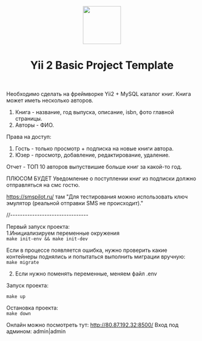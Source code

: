 <p align="center">
    <a href="https://github.com/yiisoft" target="_blank">
        <img src="https://avatars0.githubusercontent.com/u/993323" height="100px">
    </a>
    <h1 align="center">Yii 2 Basic Project Template</h1>
    <br>
</p>

Необходимо сделать на фреймворке Yii2 + MySQL каталог книг. Книга может иметь несколько авторов.

1. Книга - название, год выпуска, описание, isbn, фото главной страницы.
2. Авторы - ФИО.

Права на доступ:
1. Гость - только просмотр + подписка на новые книги автора.
2. Юзер - просмотр, добавление, редактирование, удаление.

Отчет - ТОП 10 авторов выпуствишие больше книг за какой-то год.

ПЛЮСОМ БУДЕТ
Уведомление о поступлении книг из подписки должно отправляться на смс гостю.

https://smspilot.ru/
там "Для тестирования можно использовать ключ эмулятор (реальной отправки SMS не происходит)."


//--------------------------------

Первый запуск проекта: <br>
1.Инициализируем переменные окружения <br>
```make init-env && make init-dev```

Если в процессе появляется ошибка, нужно проверить какие контейнеры поднялись и попытаться выполнить миграции вручную:
```make migrate```

2. Если нужно поменять переменные, меняем файл .env


Запуск проекта: <br>

```make up```

Остановка проекта:<br>
```make down```



Онлайн можно посмотреть тут: http://80.87.192.32:8500/
Вход под админом: admin|admin
